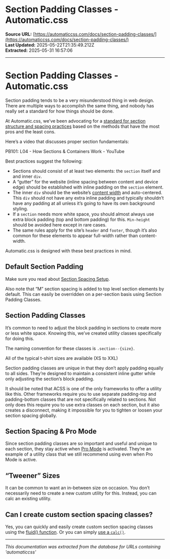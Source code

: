 # Section Padding Classes - Automatic.css

**Source URL:** [https://automaticcss.com/docs/section-padding-classes/](https://automaticcss.com/docs/section-padding-classes/)  
**Last Updated:** 2025-05-22T21:35:49.212Z  
**Extracted:** 2025-05-31 16:57:06

---

# Section Padding Classes - Automatic.css

Section padding tends to be a very misunderstood thing in web design. There are multiple ways to accomplish the same thing, and nobody has really set a standard for how things should be done.

At Automatic.css, we’ve been advocating for a [standard for section structure and spacing practices](https://geary.co/section-structure/) based on the methods that have the most pros and the least cons.

Here’s a video that discusses proper section fundamentals:

PB101: L04 - How Sections & Containers Work - YouTube

[](https://www.youtube.com/watch?v=s5zmRePNN0A&embeds_referring_euri=https%3A%2F%2Fautomaticcss.com%2F)

  
Best practices suggest the following:

*   Sections should consist of at least two elements: the `section` itself and and inner `div`.
*   A “gutter” for the website (inline spacing between content and device edge) should be established with inline padding on the `section` element.
*   The inner `div` should be the website’s [content width](https://automaticcss.com/docs/content-width/) and auto-centered. This `div` should not have any extra inline padding and typically shouldn’t have any padding at all unless it’s going to have its own background styling.
*   If a `section` needs more white space, you should almost always use extra block padding (top and bottom padding) for this. `Min-height` should be avoided here except in rare cases.
*   The same rules apply for the site’s `header` and `footer`, though it’s also common for these elements to appear full-width rather than content-width.

Automatic.css is designed with these best practices in mind.

## Default Section Padding

Make sure you read about [Section Spacing Setup](https://automaticcss.com/docs/section-spacing/).

Also note that “M” section spacing is added to top level section elements by default. This can easily be overridden on a per-section basis using Section Padding Classes.

## Section Padding Classes

It’s common to need to adjust the block padding in sections to create more or less white space. Knowing this, we’ve created utility classes specifically for doing this.

The naming convention for these classes is `.section--{size}`.

All of the typical t-shirt sizes are available (XS to XXL)

Section padding classes are unique in that they don’t apply padding equally to all sides. They’re designed to maintain a consistent inline gutter while only adjusting the section’s block padding.

It should be noted that ACSS is one of the only frameworks to offer a utility like this. Other frameworks require you to use separate padding-top and padding-bottom classes that are not specifically related to sections. Not only does this require you to use extra classes on each section, but it also creates a disconnect, making it impossible for you to tighten or loosen your section spacing globally.

## Section Spacing & Pro Mode

Since section padding classes are so important and useful and unique to each section, they stay active when [Pro Mode](https://automaticcss.com/docs/pro-mode/) is activated. They’re an example of a utility class that we still recommend using even when Pro Mode is active.

## “Tweener” Sizes

It can be common to want an in-between size on occasion. You don’t necessarily need to create a new custom utility for this. Instead, you can calc an existing utility.

## Can I create custom section spacing classes?

Yes, you can quickly and easily create custom section spacing classes using the [fluid() function](https://automaticcss.com/docs/fluid-function/). Or you can simply [use a `calc()`](https://automaticcss.com/docs/calc/).

---

*This documentation was extracted from the database for URLs containing 'automaticcss'*
